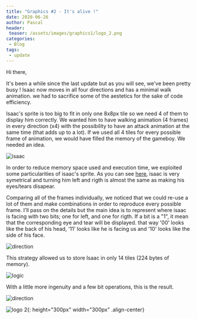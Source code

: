 ```yaml
---
title: "Graphics #2 - It's alive !"
date: 2020-06-26
author: Pascal
header:
 teaser: /assets/images/graphics1/logo_2.png 
categories: 
 - Blog
tags:
 - update
---
```


Hi there, 

It's been a while since the last update but as you will see, we've been pretty busy !
Isaac now moves in all four directions and has a minimal walk animation. we had to sacrifice some of the aestetics for the sake of code efficiency. 

Isaac's sprite is too big to fit in only one 8x8px tile so we need 4 of them to display him correctly. We wanted him to have walking animation (4 frames) in every direction (x4) with the possibility to have an attack animation at the same time (that adds up to a lot).
If we used all 4 tiles for every possible frame of animation, we would have filled the memory of the gameboy. We needed an idea.

![isaac](../../assets/images/graphics1/isaac.gif)

In order to reduce memory space used and execution time, we exploited some particularities of isaac's sprite.
As you can see [here](../../assets/images/graphics1/isaac_frames.png), isaac is very symetrical and turning him left and rigth is almost the same as making his eyes/tears disapear.

Comparing all of the frames individually, we noticed that we could re-use a lot of them and make combinations in order to reproduce every possible frame.
I'll pass on the details but the main idea is to represent where isaac is facing with two bits; one for left, and one for rigth. If a bit is a "1", it mean that the corresponding eye and tear will be displayed.
that way '00' looks like the back of his head, '11' looks like he is facing us and '10' looks like the side of his face.

![direction](../../assets/images/graphics1/direction_bit.png)

This strategy allowed us to store Isaac in only 14 tiles (224 bytes of memory).

![logic](../../assets/images/graphics1/spritesheet_logic.png)

With a little more ingenuity and a few bit operations, this is the result.

![direction](../../assets/images/graphics1/first_animation.gif)

![logo 2](../../assets/images/graphics1/logo_2.png){: height="300px" width="300px" .align-center}

